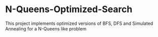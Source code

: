 # N-Queens-Optimized-Search
This project implements optimized versions of BFS, DFS and Simulated Annealing for a N-Queens like problem
